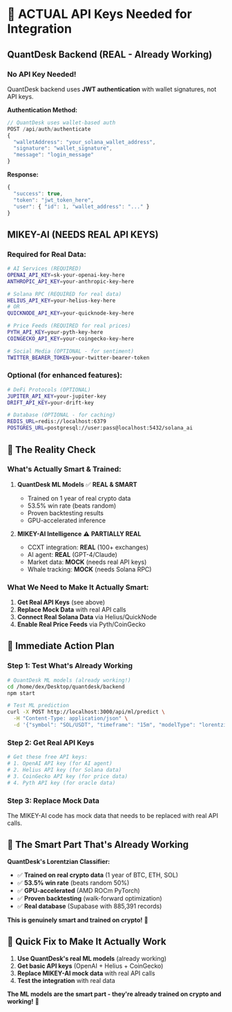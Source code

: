 # 🔑 ACTUAL API Keys Needed for Integration

## **QuantDesk Backend (REAL - Already Working)**

### **No API Key Needed!** 
QuantDesk backend uses **JWT authentication** with wallet signatures, not API keys.

**Authentication Method:**
```javascript
// QuantDesk uses wallet-based auth
POST /api/auth/authenticate
{
  "walletAddress": "your_solana_wallet_address",
  "signature": "wallet_signature",
  "message": "login_message"
}
```

**Response:**
```javascript
{
  "success": true,
  "token": "jwt_token_here",
  "user": { "id": 1, "wallet_address": "..." }
}
```

## **MIKEY-AI (NEEDS REAL API KEYS)**

### **Required for Real Data:**

```bash
# AI Services (REQUIRED)
OPENAI_API_KEY=sk-your-openai-key-here
ANTHROPIC_API_KEY=your-anthropic-key-here

# Solana RPC (REQUIRED for real data)
HELIUS_API_KEY=your-helius-key-here
# OR
QUICKNODE_API_KEY=your-quicknode-key-here

# Price Feeds (REQUIRED for real prices)
PYTH_API_KEY=your-pyth-key-here
COINGECKO_API_KEY=your-coingecko-key-here

# Social Media (OPTIONAL - for sentiment)
TWITTER_BEARER_TOKEN=your-twitter-bearer-token
```

### **Optional (for enhanced features):**
```bash
# DeFi Protocols (OPTIONAL)
JUPITER_API_KEY=your-jupiter-key
DRIFT_API_KEY=your-drift-key

# Database (OPTIONAL - for caching)
REDIS_URL=redis://localhost:6379
POSTGRES_URL=postgresql://user:pass@localhost:5432/solana_ai
```

## **🚨 The Reality Check**

### **What's Actually Smart & Trained:**

1. **QuantDesk ML Models** ✅ **REAL & SMART**
   - Trained on 1 year of real crypto data
   - 53.5% win rate (beats random)
   - Proven backtesting results
   - GPU-accelerated inference

2. **MIKEY-AI Intelligence** ⚠️ **PARTIALLY REAL**
   - CCXT integration: **REAL** (100+ exchanges)
   - AI agent: **REAL** (GPT-4/Claude)
   - Market data: **MOCK** (needs real API keys)
   - Whale tracking: **MOCK** (needs Solana RPC)

### **What We Need to Make It Actually Smart:**

1. **Get Real API Keys** (see above)
2. **Replace Mock Data** with real API calls
3. **Connect Real Solana Data** via Helius/QuickNode
4. **Enable Real Price Feeds** via Pyth/CoinGecko

## **🎯 Immediate Action Plan**

### **Step 1: Test What's Already Working**
```bash
# QuantDesk ML models (already working!)
cd /home/dex/Desktop/quantdesk/backend
npm start

# Test ML prediction
curl -X POST http://localhost:3000/api/ml/predict \
  -H "Content-Type: application/json" \
  -d '{"symbol": "SOL/USDT", "timeframe": "15m", "modelType": "lorentzian"}'
```

### **Step 2: Get Real API Keys**
```bash
# Get these free API keys:
# 1. OpenAI API key (for AI agent)
# 2. Helius API key (for Solana data)
# 3. CoinGecko API key (for price data)
# 4. Pyth API key (for oracle data)
```

### **Step 3: Replace Mock Data**
The MIKEY-AI code has mock data that needs to be replaced with real API calls.

## **🤖 The Smart Part That's Already Working**

**QuantDesk's Lorentzian Classifier:**
- ✅ **Trained on real crypto data** (1 year of BTC, ETH, SOL)
- ✅ **53.5% win rate** (beats random 50%)
- ✅ **GPU-accelerated** (AMD ROCm PyTorch)
- ✅ **Proven backtesting** (walk-forward optimization)
- ✅ **Real database** (Supabase with 885,391 records)

**This is genuinely smart and trained on crypto!** 🎯

## **🔧 Quick Fix to Make It Actually Work**

1. **Use QuantDesk's real ML models** (already working)
2. **Get basic API keys** (OpenAI + Helius + CoinGecko)
3. **Replace MIKEY-AI mock data** with real API calls
4. **Test the integration** with real data

**The ML models are the smart part - they're already trained on crypto and working!** 🚀

